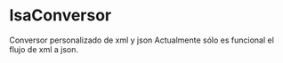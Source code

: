 # IsaConversor
Conversor personalizado de xml y json
Actualmente sólo es funcional el flujo de xml a json.

